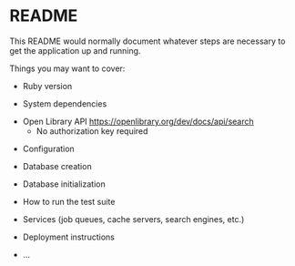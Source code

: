 # README

This README would normally document whatever steps are necessary to get the
application up and running.

Things you may want to cover:

* Ruby version

* System dependencies
- Open Library API https://openlibrary.org/dev/docs/api/search
  - No authorization key required
  
* Configuration

* Database creation

* Database initialization

* How to run the test suite

* Services (job queues, cache servers, search engines, etc.)

* Deployment instructions

* ...
